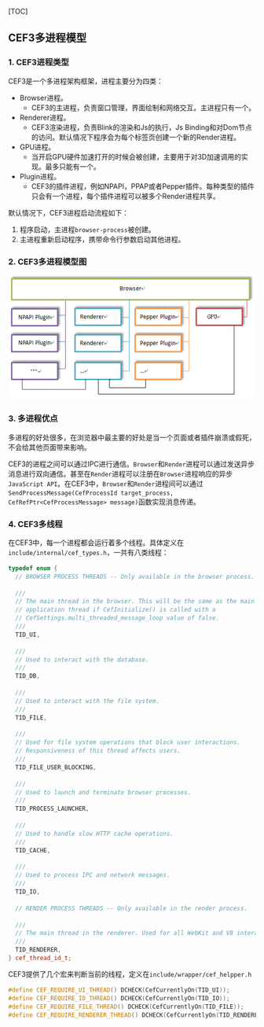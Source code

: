 [TOC]

## CEF3多进程模型

### 1. CEF3进程类型

CEF3是一个多进程架构框架，进程主要分为四类：

- Browser进程。
  - CEF3的主进程，负责窗口管理，界面绘制和网络交互。主进程只有一个。
- Renderer进程。
  - CEF3渲染进程，负责Blink的渲染和Js的执行，Js Binding和对Dom节点的访问。默认情况下程序会为每个标签页创建一个新的Render进程。
- GPU进程。
  - 当开启GPU硬件加速打开的时候会被创建，主要用于对3D加速调用的实现。最多只能有一个。
- Plugin进程。
  - CEF3的插件进程，例如NPAPI，PPAP或者Pepper插件。每种类型的插件只会有一个进程，每个插件进程可以被多个Render进程共享。

默认情况下，CEF3进程启动流程如下：

1. 程序启动，主进程`browser-process`被创建。
2. 主进程重新启动程序，携带命令行参数启动其他进程。

### 2. CEF3多进程模型图

![cef_process_model](./img/cef_process_model.jpg)

### 3. 多进程优点

多进程的好处很多，在浏览器中最主要的好处是当一个页面或者插件崩溃或假死，不会给其他页面带来影响。

CEF3的进程之间可以通过IPC进行通信。`Browser`和`Render`进程可以通过发送异步消息进行双向通信。甚至在`Render`进程可以注册在`Browser`进程响应的异步`JavaScript API`。在CEF3中，`Browser`和`Render`进程间可以通过`SendProcessMessage(CefProcessId target_process,  CefRefPtr<CefProcessMessage> message)`函数实现消息传递。

### 4. CEF3多线程

在CEF3中，每一个进程都会运行着多个线程。具体定义在`include/internal/cef_types.h`，一共有八类线程：

```c++
typedef enum {
  // BROWSER PROCESS THREADS -- Only available in the browser process.

  ///
  // The main thread in the browser. This will be the same as the main
  // application thread if CefInitialize() is called with a
  // CefSettings.multi_threaded_message_loop value of false.
  ///
  TID_UI,

  ///
  // Used to interact with the database.
  ///
  TID_DB,

  ///
  // Used to interact with the file system.
  ///
  TID_FILE,

  ///
  // Used for file system operations that block user interactions.
  // Responsiveness of this thread affects users.
  ///
  TID_FILE_USER_BLOCKING,

  ///
  // Used to launch and terminate browser processes.
  ///
  TID_PROCESS_LAUNCHER,

  ///
  // Used to handle slow HTTP cache operations.
  ///
  TID_CACHE,

  ///
  // Used to process IPC and network messages.
  ///
  TID_IO,

  // RENDER PROCESS THREADS -- Only available in the render process.

  ///
  // The main thread in the renderer. Used for all WebKit and V8 interaction.
  ///
  TID_RENDERER,
} cef_thread_id_t;
```

CEF3提供了几个宏来判断当前的线程，定义在`include/wrapper/cef_helpper.h`

```c++
#define CEF_REQUIRE_UI_THREAD() DCHECK(CefCurrentlyOn(TID_UI));
#define CEF_REQUIRE_IO_THREAD() DCHECK(CefCurrentlyOn(TID_IO));
#define CEF_REQUIRE_FILE_THREAD() DCHECK(CefCurrentlyOn(TID_FILE));
#define CEF_REQUIRE_RENDERER_THREAD() DCHECK(CefCurrentlyOn(TID_RENDERER));
```